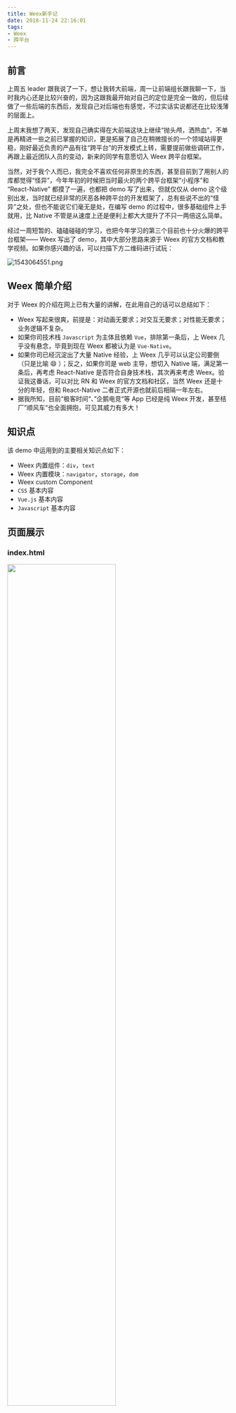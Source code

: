 ```yaml
---
title: Weex新手记
date: 2018-11-24 22:16:01
tags:
- Weex
- 跨平台
---
```


## 前言
上周五 leader 跟我说了一下，想让我转大前端，周一让前端组长跟我聊一下，当时我内心还是比较兴奋的，因为这跟我最开始对自己的定位是完全一致的，但后续做了一些后端的东西后，发现自己对后端也有感觉，不过实话实说都还在比较浅薄的层面上。

上周末我想了两天，发现自己确实得在大前端这块上继续“抛头颅，洒热血”，不单是再精进一些之前已掌握的知识，更是拓展了自己在稍微擅长的一个领域站得更稳，刚好最近负责的产品有往“跨平台”的开发模式上转，需要提前做些调研工作，再跟上最近团队人员的变动，新来的同学有意愿切入 Weex 跨平台框架。

当然，对于我个人而已，我完全不喜欢任何非原生的东西，甚至目前到了用别人的库都觉得“怪异”，今年年初的时候把当时最火的两个跨平台框架“小程序”和 “React-Native” 都摸了一遍，也都把 demo 写了出来，但就仅仅从 demo 这个级别出发，当时就已经非常的厌恶各种跨平台的开发框架了，总有些说不出的“怪异”之处，但也不能说它们毫无是处，在编写 demo 的过程中，很多基础组件上手就用，比 Native 不管是从速度上还是便利上都大大提升了不只一两倍这么简单。

经过一周短暂的、磕磕碰碰的学习，也把今年学习的第三个目前也十分火爆的跨平台框架—— Weex 写出了 demo，其中大部分思路来源于 Weex 的官方文档和教学视频。如果你感兴趣的话，可以扫描下方二维码进行试玩：

<img src="https://i.loli.net/2018/11/24/5bf94c21abf1f.png" alt="1543064551.png" title="1543064551.png" />

## Weex 简单介绍
对于 Weex 的介绍在网上已有大量的讲解，在此用自己的话可以总结如下：
* Weex 写起来很爽，前提是：对动画无要求；对交互无要求；对性能无要求；业务逻辑不复杂。
* 如果你司技术栈 `Javascript` 为主体且依赖 `Vue`，排除第一条后，上 Weex 几乎没有悬念，毕竟到现在 Weex 都被认为是 `Vue-Native`。
* 如果你司已经沉淀出了大量 Native 经验，上 Weex 几乎可以认定公司要倒（只是比喻 😄 ）；反之，如果你司是 web 主导，想切入 Native 端，满足第一条后，再考虑 React-Native 是否符合自身技术栈，其次再来考虑 Weex。验证我这番话，可以对比 RN 和 Weex 的官方文档和社区，当然 Weex 还是十分的年轻，但和 React-Native 二者正式开源也就前后相隔一年左右。
* 据我所知，目前“极客时间“、”企鹅电竞“等 App 已经是纯 Weex 开发，甚至桔厂”顺风车“也全面拥抱，可见其威力有多大！

## 知识点
该 demo 中运用到的主要相关知识点如下：
* Weex 内置组件：`div`，`text`
* Weex 内置模块：`navigator`，`storage`，`dom`
* Weex custom Component
* `CSS` 基本内容
* `Vue.js` 基本内容
* `Javascript` 基本内容

## 页面展示
### index.html
<img src="https://i.loli.net/2018/11/24/5bf9564943b55.png" height=70% />

### add.html
<img src="https://i.loli.net/2018/11/24/5bf95686d9727.png" height=70% />

### detail.html
<img src="https://i.loli.net/2018/11/24/5bf956a8ae508.png" height=70% />

## 开发过程
Weex 吸收了目前最流行的 MVVM 和面向组件开发的思想，上文中我所说的“爽”就来自于此！举一个例子，`navbar` 组件，编写一个组件相对 Native 来说，真的是又快又爽！在 `<tempalte>` 中写好组件模版代码，在 `<script>` 中写好事件处理、属性定义、生命周期管理，在 `<style>` 中写好 `CSS` 样式布局，想要给别人用，直接拖走这个 `.vue` 文件即可完事（当然 native 也是一样）。我觉得能有如此便利，多亏 CSS，在 native 实现一个功能可能使用 CSS 只需要两三行即可完事！

### `navbar` 组件
```vue
<template>
  <div class="navbar">
      <!-- v-if 判断是否需要展示返回 icon -->
      <text v-if="showBack" class="iconfont navbar-icon" @click="onBack">&#xe779;</text>
      <text v-else class="navbar-title"></text>
      <text class="navbar-title">{{ title }}</text>
      <text class="navbar-title"></text>
  </div>
</template>

<script>
const navigator = weex.requireModule('navigator')
export default {
  name: 'navbar',
  props: {
    showBack: {
      type: Boolean,
      default: true
    },
    title: {
      type: String,
      required: true
    }
  },
  beforeCreate () {
    const domModule = weex.requireModule('dom')
    domModule.addRule('fontFace', {
      'fontFamily': 'iconfont',
      'src': "url('http://at.alicdn.com/t/font_933576_ji32n9fdyki.ttf')"
    })
  },
  methods: {
    onBack () {
      navigator.pop({
        animated: 'true'
      })
    }
  }
}
</script>

<style scoped>
.iconfont {
    font-family: iconfont;
  }
.navbar {
  height: 88px;
  background-color: #50e3a4;
  flex-direction: row;
  justify-content: space-between;
  align-items: center;
  padding-left: 20px;
  padding-right: 20px;
}
.navbar-title {
  font-size: 32px;
  color: #fff;
}
.navbar-icon {
  color: #fff;
  font-size: 36px;
}
</style>
```

## 相关注意点
### 安装 Weex 工具包
`npm install weex-toolkit -g`

### 从零开始创建 Weex 工程
`weex create awesome-app`

在创建工程的过程中，会提示一些关键信息，比如作者、是否使用 `vue-router`，`ESLint` 等等，根据提示等待即可。

### 添加 iOS 工程
`weex platform add ios`

### 构建 js bundle
`weex run build` 

在 dist 文件夹下拿到对应的 js bundle 文件。

### 切换显示
在工厂目录下执行 `npm start` 后，会在浏览器打开一个“套壳”的页面，有很多不需要的元素，如果不需要的话，可以这么做：

* 假设执行 `nmp start` 后，打开的地址为：`http://172.20.10.4:8081/web/preview.html?page=index.js`
* 把地址改为：`http://172.20.10.4:8081/index.html`，这样就去除掉了多余不需要的元素了，页面变得十分干净

### 新增页面
新增页面后，此时如果通过浏览器直接输入地址访问会 404，因为此次 build 出来的资源文件中并未包含我们新增的页面，需要重新执行 `npm start` 进行重新构建。

### flex-direction
决定你的页面布局主要方向，是**row**（水平）还是**column**（垂直布局）。

### align-items
决定父容器中的元素在水平方向上的布局，想要居中则设置为 `center`。

### align-content
决定父容器中的元素在垂直方向上的布局，想要居中则设置为 `center`。

### justify-content
决定父容器中的元素在主轴上如何排列，如果想要等分布局，则设置为 `space-around`，左右边距将为中间间隔的一半。

## align-items
决定元素在交叉轴上如何排列

### dist
通过 webpack 打包后生成的 `JS Bundle` 文件都在 `dist` 文件夹下。

### 在模版中，Vue 会把驼峰命名的组件自动转换成短横线连接

### Boolean
在 Weex 中关于 bool 值，本质上为字符串，比如`"true"` 这样才是“真”，`true`这样什么也不是，官方说会在未来版本中进行修复，还有很多类似这种容易引起“差评”的地方。

### Weex SDK
构建出来的 js bundle 直接直接可以拖入工程使用，在 iOS 下，看到的渲染后的页面层级如下：

<img src="https://i.loli.net/2018/11/24/5bf95a719ad28.png" width=100% />

查看 WeexSDK，可以看到基本上把原生组件都按照 Weex 支持的格式封装了一遍，所以加入跨平台框架后，app 体积不上升是不可能的，只不过得看用什么个优化方法了（删删删哈哈哈～）

## 总结
本次 Weex demo 的练习，让自己对 Weex 和 Vue 都有了一个直观的感受，到现在给我印象最深刻的不是 Weex 而是 Vue，感触良多。对原生开发的喜爱又多了不少，在今天这个时代背景下，求快不求稳，不管怎么说，我还是一个坚定的原生开发者～

原文地址：[PJ 的 iOS 开发日常](https://github.com/windstormeye/iOS-Course/blob/master/Weex/Weex新手记.md)